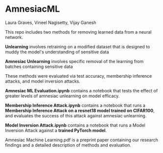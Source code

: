 # AmnesiacML

Laura Graves, Vineel Nagisetty, Vijay Ganesh

This repo includes two methods for removing learned data from a neural network. 

**Unlearning** involves retraining on a modified dataset that is designed to muddy the model's understanding of sensitive data

**Amnesiac Unlearning** involves specific removal of the learning from batches containing sensitive data

These methods were evaluated via test accuracy, membership inference attacks, and model inversion attacks.

**Amnesiac ML Evaluation.ipynb** contains a notebook that tests the effect of greater levels of amnesiac unlearning on model efficacy.

**Membership Inference Attack.ipynb** contains a notebook that runs a **Membership Inference Attack on a resnet18 model trained on CIFAR100**, and evaluates the success of this attack against amnesiac unlearning.

**Model Inversion Attack.ipynb** contains a notebook that runs a Model Inversion Attack against a **trained PyTorch model**.

Amnesiac Machine Learning.pdf is a preprint paper containing our research findings and a detailed description of methods and evaluation.

